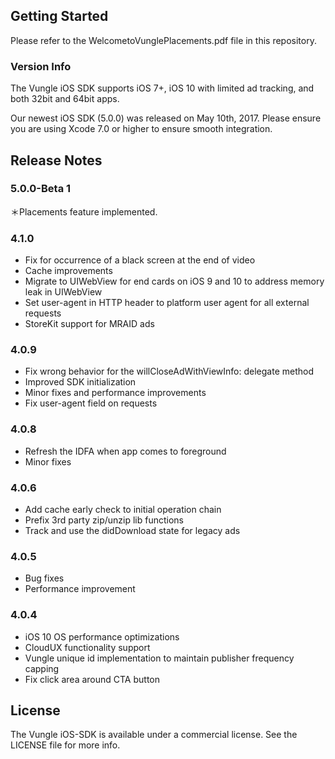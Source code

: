 ## Getting Started
Please refer to the WelcometoVunglePlacements.pdf file in this repository.


### Version Info
The Vungle iOS SDK supports iOS 7+, iOS 10 with limited ad tracking, and both 32bit and 64bit apps.  

Our newest iOS SDK (5.0.0) was released on May 10th, 2017. Please ensure you are using Xcode 7.0 or higher to ensure smooth integration.

## Release Notes
### 5.0.0-Beta 1
＊Placements feature implemented.

### 4.1.0
* Fix for occurrence of a black screen at the end of video
* Cache improvements
* Migrate to UIWebView for end cards on iOS 9 and 10 to address memory leak in UIWebView
* Set user-agent in HTTP header to platform user agent for all external requests
* StoreKit support for MRAID ads

### 4.0.9
* Fix wrong behavior for the willCloseAdWithViewInfo: delegate method
* Improved SDK initialization
* Minor fixes and performance improvements
* Fix user-agent field on requests

### 4.0.8
* Refresh the IDFA when app comes to foreground
* Minor fixes

### 4.0.6
* Add cache early check to initial operation chain 
* Prefix 3rd party zip/unzip lib functions 
* Track and use the didDownload state for legacy ads

### 4.0.5
* Bug fixes
* Performance improvement

### 4.0.4
* iOS 10 OS performance optimizations
* CloudUX functionality support
* Vungle unique id implementation to maintain publisher frequency capping
* Fix click area around CTA button


## License
The Vungle iOS-SDK is available under a commercial license. See the LICENSE file for more info.
